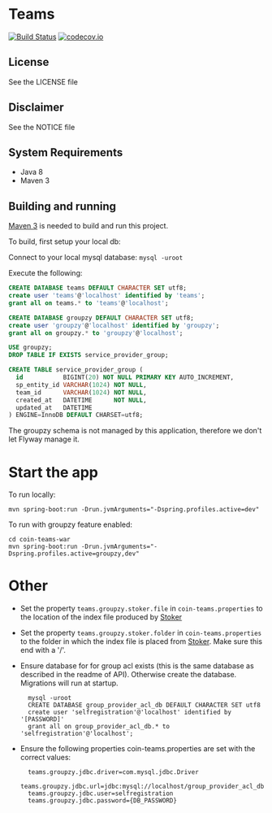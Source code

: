 # Teams

[![Build Status](https://travis-ci.org/OpenConext/OpenConext-teams.svg)](https://travis-ci.org/OpenConext/OpenConext-teams)
[![codecov.io](https://codecov.io/github/OpenConext/OpenConext-teams/coverage.svg)](https://codecov.io/github/OpenConext/OpenConext-teams)

## License

See the LICENSE file

## Disclaimer

See the NOTICE file

## System Requirements

- Java 8
- Maven 3

## Building and running

[Maven 3](http://maven.apache.org) is needed to build and run this project.

To build, first setup your local db:

Connect to your local mysql database: `mysql -uroot`

Execute the following:

```sql
CREATE DATABASE teams DEFAULT CHARACTER SET utf8;
create user 'teams'@'localhost' identified by 'teams';
grant all on teams.* to 'teams'@'localhost';

CREATE DATABASE groupzy DEFAULT CHARACTER SET utf8;
create user 'groupzy'@'localhost' identified by 'groupzy';
grant all on groupzy.* to 'groupzy'@'localhost';

USE groupzy;
DROP TABLE IF EXISTS service_provider_group;

CREATE TABLE service_provider_group (
  id           BIGINT(20) NOT NULL PRIMARY KEY AUTO_INCREMENT,
  sp_entity_id VARCHAR(1024) NOT NULL,
  team_id      VARCHAR(1024) NOT NULL,
  created_at   DATETIME      NOT NULL,
  updated_at   DATETIME
) ENGINE=InnoDB DEFAULT CHARSET=utf8;

```

The groupzy schema is not managed by this application, therefore we don't let Flyway manage it.

# Start the app

To run locally:

`mvn spring-boot:run -Drun.jvmArguments="-Dspring.profiles.active=dev"`

To run with groupzy feature enabled:

    cd coin-teams-war
    mvn spring-boot:run -Drun.jvmArguments="-Dspring.profiles.active=groupzy,dev"

# Other

* Set the property ```teams.groupzy.stoker.file``` in ```coin-teams.properties``` to the location of the index file produced
by [Stoker](https://github.com/OpenConext/OpenConext-Stoker)
* Set the property ```teams.groupzy.stoker.folder``` in ```coin-teams.properties``` to the folder
    in which the index file is placed from [Stoker](https://github.com/OpenConext/OpenConext-Stoker). Make sure this
    end with a '/'.
* Ensure database for for group acl exists (this is the same database as described in the readme of API).
    Otherwise create the database. Migrations will run at startup.

        mysql -uroot
        CREATE DATABASE group_provider_acl_db DEFAULT CHARACTER SET utf8
        create user 'selfregistration'@'localhost' identified by '[PASSWORD]'
        grant all on group_provider_acl_db.* to 'selfregistration'@'localhost';

* Ensure the following properties coin-teams.properties are set with the correct values:

        teams.groupzy.jdbc.driver=com.mysql.jdbc.Driver
        teams.groupzy.jdbc.url=jdbc:mysql://localhost/group_provider_acl_db
        teams.groupzy.jdbc.user=selfregistration
        teams.groupzy.jdbc.password={DB_PASSWORD}

